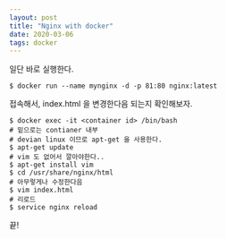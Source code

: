 ```yaml
---
layout: post
title: "Nginx with docker"
date: 2020-03-06
tags: docker
---
```


일단 바로 실행한다.

``` shell
$ docker run --name mynginx -d -p 81:80 nginx:latest
```

접속해서, index.html 을 변경한다음 되는지 확인해보자.

``` shell
$ docker exec -it <container id> /bin/bash
# 밑으로는 contianer 내부
# devian linux 이므로 apt-get 을 사용한다.
$ apt-get update
# vim 도 없어서 깔아야한다..
$ apt-get install vim
$ cd /usr/share/nginx/html
# 아무렇게나 수정한다음
$ vim index.html
# 리로드
$ service nginx reload
```

끝!
